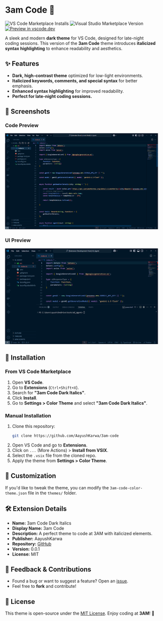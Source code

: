 # 3am Code 🌙

![VS Code Marketplace Installs](https://img.shields.io/visual-studio-marketplace/i/aayushkarwa.3am-code-by-ak)
![Visual Studio Marketplace Version](https://img.shields.io/visual-studio-marketplace/v/aayushkarwa.3am-code-by-ak)
[![Preview in vscode.dev](https://img.shields.io/badge/preview%20in-vscode.dev-blue)](https://vscode.dev/theme/aayushkarwa.3am-code-by-ak)

A sleek and modern **dark theme** for VS Code, designed for late-night coding sessions. This version of the **3am Code** theme introduces **italicized syntax highlighting** to enhance readability and aesthetics.

## ✨ Features
- **Dark, high-contrast theme** optimized for low-light environments.
- **Italicized keywords, comments, and special syntax** for better emphasis.
- **Enhanced syntax highlighting** for improved readability.
- **Perfect for late-night coding sessions.**

## 📸 Screenshots
### Code Preview
![Screenshot 1](images/screenshot1.png)

### UI Preview
![Screenshot 2](images/screenshot2.png)

## 🔧 Installation
### From VS Code Marketplace
1. Open **VS Code**.
2. Go to **Extensions** (`Ctrl+Shift+X`).
3. Search for **"3am Code Dark Italics"**.
4. Click **Install**.
5. Go to **Settings > Color Theme** and select **"3am Code Dark Italics"**.

### Manual Installation
1. Clone this repository:
   ```sh
   git clone https://github.com/AayushKarwa/3am-code
   ```
2. Open VS Code and go to **Extensions**.
3. Click on `...` (More Actions) > **Install from VSIX**.
4. Select the `.vsix` file from the cloned repo.
5. Apply the theme from **Settings > Color Theme**.

## 🔧 Customization
If you'd like to tweak the theme, you can modify the `3am-code-color-theme.json` file in the `themes/` folder.

## 🛠 Extension Details
- **Name:** 3am Code Dark Italics
- **Display Name:** 3am Code
- **Description:** A perfect theme to code at 3AM with italicized elements.
- **Publisher:** AayushKarwa
- **Repository:** [GitHub](https://github.com/AayushKarwa/3am-code)
- **Version:** 0.0.1
- **License:** MIT

## 📢 Feedback & Contributions
- Found a bug or want to suggest a feature? Open an [issue](https://github.com/AayushKarwa/3am-code/issues).
- Feel free to **fork** and contribute!

## 📜 License
This theme is open-source under the [MIT License](LICENSE). Enjoy coding at **3AM**! 🚀

